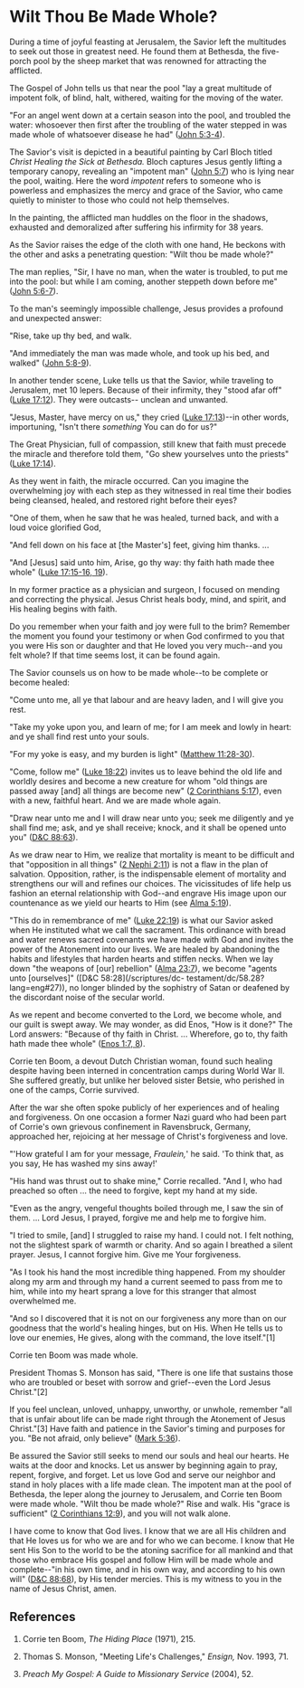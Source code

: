 # Wilt Thou Be Made Whole?

During a time of joyful feasting at Jerusalem, the Savior left the multitudes
to seek out those in greatest need. He found them at Bethesda, the five-porch
pool by the sheep market that was renowned for attracting the afflicted.

The Gospel of John tells us that near the pool "lay a great multitude of
impotent folk, of blind, halt, withered, waiting for the moving of the water.

"For an angel went down at a certain season into the pool, and troubled the
water: whosoever then first after the troubling of the water stepped in was
made whole of whatsoever disease he had" ([John
5:3-4](/scriptures/nt/john/5.3-4?lang=eng#2)).

The Savior's visit is depicted in a beautiful painting by Carl Bloch titled
_Christ Healing the Sick at Bethesda._ Bloch captures Jesus gently lifting a
temporary canopy, revealing an "impotent man" ([John
5:7](/scriptures/nt/john/5.7?lang=eng#6)) who is lying near the pool, waiting.
Here the word _impotent_ refers to someone who is powerless and emphasizes the
mercy and grace of the Savior, who came quietly to minister to those who could
not help themselves.

In the painting, the afflicted man huddles on the floor in the shadows,
exhausted and demoralized after suffering his infirmity for 38 years.

As the Savior raises the edge of the cloth with one hand, He beckons with the
other and asks a penetrating question: "Wilt thou be made whole?"

The man replies, "Sir, I have no man, when the water is troubled, to put me
into the pool: but while I am coming, another steppeth down before me" ([John
5:6-7](/scriptures/nt/john/5.6-7?lang=eng#5)).

To the man's seemingly impossible challenge, Jesus provides a profound and
unexpected answer:

"Rise, take up thy bed, and walk.

"And immediately the man was made whole, and took up his bed, and walked"
([John 5:8-9](/scriptures/nt/john/5.8-9?lang=eng#7)).

In another tender scene, Luke tells us that the Savior, while traveling to
Jerusalem, met 10 lepers. Because of their infirmity, they "stood afar off"
([Luke 17:12](/scriptures/nt/luke/17.12?lang=eng#11)). They were outcasts--
unclean and unwanted.

"Jesus, Master, have mercy on us," they cried ([Luke
17:13](/scriptures/nt/luke/17.13?lang=eng#12))--in other words, importuning,
"Isn't there _something_ You can do for us?"

The Great Physician, full of compassion, still knew that faith must precede
the miracle and therefore told them, "Go shew yourselves unto the priests"
([Luke 17:14](/scriptures/nt/luke/17.14?lang=eng#13)).

As they went in faith, the miracle occurred. Can you imagine the overwhelming
joy with each step as they witnessed in real time their bodies being cleansed,
healed, and restored right before their eyes?

"One of them, when he saw that he was healed, turned back, and with a loud
voice glorified God,

"And fell down on his face at [the Master's] feet, giving him thanks. ...

"And [Jesus] said unto him, Arise, go thy way: thy faith hath made thee whole"
([Luke 17:15-16, 19](/scriptures/nt/luke/17.15-16,19?lang=eng#14)).

In my former practice as a physician and surgeon, I focused on mending and
correcting the physical. Jesus Christ heals body, mind, and spirit, and His
healing begins with faith.

Do you remember when your faith and joy were full to the brim? Remember the
moment you found your testimony or when God confirmed to you that you were His
son or daughter and that He loved you very much--and you felt whole? If that
time seems lost, it can be found again.

The Savior counsels us on how to be made whole--to be complete or become
healed:

"Come unto me, all ye that labour and are heavy laden, and I will give you
rest.

"Take my yoke upon you, and learn of me; for I am meek and lowly in heart: and
ye shall find rest unto your souls.

"For my yoke is easy, and my burden is light" ([Matthew
11:28-30](/scriptures/nt/matt/11.28-30?lang=eng#27)).

"Come, follow me" ([Luke 18:22](/scriptures/nt/luke/18.22?lang=eng#21))
invites us to leave behind the old life and worldly desires and become a new
creature for whom "old things are passed away [and] all things are become new"
([2 Corinthians 5:17](/scriptures/nt/2-cor/5.17?lang=eng#16)), even with a
new, faithful heart. And we are made whole again.

"Draw near unto me and I will draw near unto you; seek me diligently and ye
shall find me; ask, and ye shall receive; knock, and it shall be opened unto
you" ([D&amp;C 88:63](/scriptures/dc-testament/dc/88.63?lang=eng#62)).

As we draw near to Him, we realize that mortality is meant to be difficult and
that "opposition in all things" ([2 Nephi
2:11](/scriptures/bofm/2-ne/2.11?lang=eng#10)) is not a flaw in the plan of
salvation. Opposition, rather, is the indispensable element of mortality and
strengthens our will and refines our choices. The vicissitudes of life help us
fashion an eternal relationship with God--and engrave His image upon our
countenance as we yield our hearts to Him (see [Alma
5:19](/scriptures/bofm/alma/5.19?lang=eng#18)).

"This do in remembrance of me" ([Luke
22:19](/scriptures/nt/luke/22.19?lang=eng#18)) is what our Savior asked when
He instituted what we call the sacrament. This ordinance with bread and water
renews sacred covenants we have made with God and invites the power of the
Atonement into our lives. We are healed by abandoning the habits and
lifestyles that harden hearts and stiffen necks. When we lay down "the weapons
of [our] rebellion" ([Alma 23:7](/scriptures/bofm/alma/23.7?lang=eng#6)), we
become "agents unto [ourselves]" ([D&amp;C 58:28](/scriptures/dc-
testament/dc/58.28?lang=eng#27)), no longer blinded by the sophistry of Satan
or deafened by the discordant noise of the secular world.

As we repent and become converted to the Lord, we become whole, and our guilt
is swept away. We may wonder, as did Enos, "How is it done?" The Lord answers:
"Because of thy faith in Christ. ... Wherefore, go to, thy faith hath made thee
whole" ([Enos 1:7, 8](/scriptures/bofm/enos/1.7,8?lang=eng#6)).

Corrie ten Boom, a devout Dutch Christian woman, found such healing despite
having been interned in concentration camps during World War II. She suffered
greatly, but unlike her beloved sister Betsie, who perished in one of the
camps, Corrie survived.

After the war she often spoke publicly of her experiences and of healing and
forgiveness. On one occasion a former Nazi guard who had been part of Corrie's
own grievous confinement in Ravensbruck, Germany, approached her, rejoicing at
her message of Christ's forgiveness and love.

"'How grateful I am for your message, _Fraulein,_' he said. 'To think that, as
you say, He has washed my sins away!'

"His hand was thrust out to shake mine," Corrie recalled. "And I, who had
preached so often ... the need to forgive, kept my hand at my side.

"Even as the angry, vengeful thoughts boiled through me, I saw the sin of
them. ... Lord Jesus, I prayed, forgive me and help me to forgive him.

"I tried to smile, [and] I struggled to raise my hand. I could not. I felt
nothing, not the slightest spark of warmth or charity. And so again I breathed
a silent prayer. Jesus, I cannot forgive him. Give me Your forgiveness.

"As I took his hand the most incredible thing happened. From my shoulder along
my arm and through my hand a current seemed to pass from me to him, while into
my heart sprang a love for this stranger that almost overwhelmed me.

"And so I discovered that it is not on our forgiveness any more than on our
goodness that the world's healing hinges, but on His. When He tells us to love
our enemies, He gives, along with the command, the love itself."[1]

Corrie ten Boom was made whole.

President Thomas S. Monson has said, "There is one life that sustains those
who are troubled or beset with sorrow and grief--even the Lord Jesus
Christ."[2]

If you feel unclean, unloved, unhappy, unworthy, or unwhole, remember "all
that is unfair about life can be made right through the Atonement of Jesus
Christ."[3] Have faith and patience in the Savior's timing and purposes for
you. "Be not afraid, only believe" ([Mark
5:36](/scriptures/nt/mark/5.36?lang=eng#35)).

Be assured the Savior still seeks to mend our souls and heal our hearts. He
waits at the door and knocks. Let us answer by beginning again to pray,
repent, forgive, and forget. Let us love God and serve our neighbor and stand
in holy places with a life made clean. The impotent man at the pool of
Bethesda, the leper along the journey to Jerusalem, and Corrie ten Boom were
made whole. "Wilt thou be made whole?" Rise and walk. His "grace is
sufficient" ([2 Corinthians 12:9](/scriptures/nt/2-cor/12.9?lang=eng#8)), and
you will not walk alone.

I have come to know that God lives. I know that we are all His children and
that He loves us for who we are and for who we can become. I know that He sent
His Son to the world to be the atoning sacrifice for all mankind and that
those who embrace His gospel and follow Him will be made whole and
complete--"in his own time, and in his own way, and according to his own will"
([D&amp;C 88:68](/scriptures/dc-testament/dc/88.68?lang=eng#67)), by His
tender mercies. This is my witness to you in the name of Jesus Christ, amen.

## References

  1. Corrie ten Boom, _The Hiding Place_ (1971), 215.

  2. Thomas S. Monson, "Meeting Life's Challenges," _Ensign,_ Nov. 1993, 71.

  3. _Preach My Gospel: A Guide to Missionary Service_ (2004), 52.

